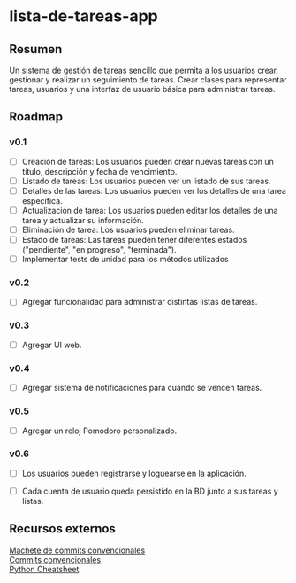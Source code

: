 # lista-de-tareas-app
## Resumen
Un sistema de gestión de tareas sencillo que permita a los usuarios crear, gestionar y realizar un seguimiento de tareas. Crear clases para representar tareas, usuarios y una interfaz de usuario básica para administrar tareas.

## Roadmap
### v0.1
- [ ] Creación de tareas: Los usuarios pueden crear nuevas tareas con un título, descripción y fecha de vencimiento.  
- [ ] Listado de tareas: Los usuarios pueden ver un listado de sus tareas.  
- [ ] Detalles de las tareas: Los usuarios pueden ver los detalles de una tarea específica.  
- [ ] Actualización de tarea: Los usuarios pueden editar los detalles de una tarea y actualizar su información.  
- [ ] Eliminación de tarea: Los usuarios pueden eliminar tareas.  
- [ ] Estado de tareas: Las tareas pueden tener diferentes estados ("pendiente", "en progreso", "terminada").  
- [ ] Implementar tests de unidad para los métodos utilizados  

### v0.2
- [ ] Agregar funcionalidad para administrar distintas listas de tareas.

### v0.3
- [ ] Agregar UI web.

### v0.4
- [ ] Agregar sistema de notificaciones para cuando se vencen tareas.

### v0.5
- [ ] Agregar un reloj Pomodoro personalizado.

### v0.6
- [ ] Los usuarios pueden registrarse y loguearse en la aplicación.  
- [ ] Cada cuenta de usuario queda persistido en la BD junto a sus tareas y listas.


## Recursos externos
[Machete de commits convencionales](https://kapeli.com/cheat_sheets/Conventional_Commits.docset/Contents/Resources/Documents/index)  
[Commits convencionales](https://www.conventionalcommits.org/es/v1.0.0/)  
[Python Cheatsheet](https://www.pythoncheatsheet.org/)
